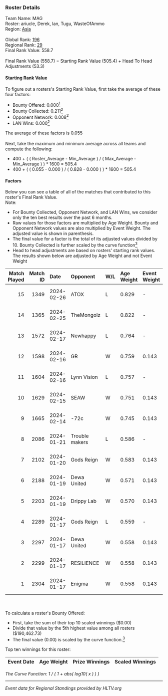 ### Roster Details<br />
Team Name: MAG<br />
Roster: ariucle, Derek, lan, Tugu, WasteOfAmmo<br />
Region: [Asia]( ../standings_asia.md)<br />
<br />
Global Rank: [196](../standings_global.md)<br />
Regional Rank: [29]( ../standings_asia.md)<br />
Final Rank Value:  558.7<br />
<br />
Final Rank Value (558.7) = Starting Rank Value (505.4) + Head To Head Adjustments (53.3)<br />

#### Starting Rank Value<br />
To figure out a rosters's Starting Rank Value, first take the average of these four factors:<br />
- Bounty Offered: 0.000[<sup>1</sup>](#table2)
- Bounty Collected: 0.211[<sup>2</sup>](#table1)
- Opponent Network: 0.008[<sup>2</sup>](#table1)
- LAN Wins: 0.000[<sup>2</sup>](#table1)

The average of these factors is 0.055<br />
<br />
Next, take the maximum and minimum average across all teams and compute the following:<br />
- 400 + ( ( Roster_Average - Min_Average ) / ( Max_Average - Min_Average ) ) * 1600 = 505.4
- 400 + ( ( 0.055 - 0.000 ) / ( 0.828 - 0.000 ) ) * 1600 = 505.4


#### Factors<br />
Below you can see a table of all of the matches that contributed to this roster's Final Rank Value.<br />
Note:<br />

- For Bounty Collected, Opponent Network, and LAN Wins, we consider only the ten best results over the past 6 months.
- Raw values for those factors are multiplied by Age Weight. Bounty and Opponent Network values are also multiplied by Event Weight. The adjusted value is shown in parenthesis.
- The final value for a factor is the total of its adjusted values divided by 10. Bounty Collected is further scaled by the curve function[<sup>3</sup>](#curveFunction)
- Head to head adjustments are based on rosters' starting rank values. The results shown below are adjusted by Age Weight and not Event Weight
<span id="table1"></span><br />


| Match Played | Match ID | Date       | Opponent       | W/L | Age Weight | Event Weight | Bounty Collected | Opponent Network | LAN Wins  | H2H Adj. | Roster                                    |
| -: | -: | :- | :- | :- | :- | :- | :- | :- | :- | -: | :- |
|           15 |     1349 | 2024-02-26 | ATOX           | L   | 0.829      | -            | -                | -                | -         |    -5.86 | ariucle, Derek, lan, Tugu, WasteOfAmmo    |
|           14 |     1365 | 2024-02-25 | TheMongolz     | L   | 0.822      | -            | -                | -                | -         |    -0.34 | ariucle, Derek, lan, Tugu, WasteOfAmmo    |
|           13 |     1572 | 2024-02-17 | Newhappy       | L   | 0.764      | -            | -                | -                | -         |    -7.61 | ariucle, Derek, Jaytzy, Tugu, WasteOfAmmo |
|           12 |     1598 | 2024-02-16 | GR             | W   | 0.759      | 0.143        | 0.005 (0.001)    | 0.267 (0.029)    | 0 (0.000) |    15.31 | ariucle, Derek, Jaytzy, Tugu, WasteOfAmmo |
|           11 |     1604 | 2024-02-16 | Lynn Vision    | L   | 0.757      | -            | -                | -                | -         |    -0.84 | ariucle, Derek, Jaytzy, Tugu, WasteOfAmmo |
|           10 |     1629 | 2024-02-15 | SEAW           | W   | 0.751      | 0.143        | 0.000 (0.000)    | 0.035 (0.004)    | 0 (0.000) |     7.28 | ariucle, Derek, Jaytzy, Tugu, WasteOfAmmo |
|            9 |     1665 | 2024-02-14 | -72c           | W   | 0.745      | 0.143        | 0.003 (0.000)    | 0.069 (0.007)    | 0 (0.000) |    14.47 | ariucle, Derek, Jaytzy, Tugu, WasteOfAmmo |
|            8 |     2086 | 2024-01-21 | Trouble makers | L   | 0.586      | -            | -                | -                | -         |    -9.89 | ariucle, Derek, Jaytzy, Tugu, WasteOfAmmo |
|            7 |     2102 | 2024-01-20 | Gods Reign     | W   | 0.583      | 0.143        | 0.010 (0.001)    | 0.180 (0.015)    | 0 (0.000) |    13.63 | ariucle, Derek, Jaytzy, Tugu, WasteOfAmmo |
|            6 |     2188 | 2024-01-19 | Dewa United    | W   | 0.571      | 0.143        | 0.000 (0.000)    | 0.105 (0.009)    | 0 (0.000) |     6.59 | ariucle, Derek, Jaytzy, Tugu, WasteOfAmmo |
|            5 |     2203 | 2024-01-19 | Drippy Lab     | W   | 0.570      | 0.143        | 0.000 (0.000)    | 0.052 (0.004)    | 0 (0.000) |     6.18 | ariucle, Derek, Jaytzy, Tugu, WasteOfAmmo |
|            4 |     2289 | 2024-01-17 | Gods Reign     | L   | 0.559      | -            | -                | -                | -         |    -4.37 | ariucle, Derek, Jaytzy, Tugu, WasteOfAmmo |
|            3 |     2297 | 2024-01-17 | Dewa United    | W   | 0.558      | 0.143        | 0.000 (0.000)    | 0.105 (0.008)    | 0 (0.000) |     6.33 | ariucle, Derek, Jaytzy, Tugu, WasteOfAmmo |
|            2 |     2299 | 2024-01-17 | RESILIENCE     | W   | 0.558      | 0.143        | 0.000 (0.000)    | 0.026 (0.002)    | 0 (0.000) |     6.24 | ariucle, Derek, Jaytzy, Tugu, WasteOfAmmo |
|            1 |     2304 | 2024-01-17 | Enigma         | W   | 0.558      | 0.143        | 0.000 (0.000)    | 0.000 (0.000)    | 0 (0.000) |     6.17 | ariucle, Derek, Jaytzy, Tugu, WasteOfAmmo |

<br />
<span id="table2"></span><br />
To calculate a roster's Bounty Offered:<br />

- First, take the sum of their top 10 scaled winnings ($0.00)
- Divide that value by the 5th highest value among all rosters ($190,462.73)
- The final value (0.00) is scaled by the curve function.[<sup>3</sup>](#curveFunction)

Top ten winnings for this roster:<br />

| Event Date | Age Weight | Prize Winnings | Scaled Winnings |
| :- | -: | :- | :- |


<span id="curveFunction"></span>_The Curve Function: 1 / ( 1 + abs( log10( x ) ) )_<br />

---
_Event data for Regional Standings provided by HLTV.org_<br />
